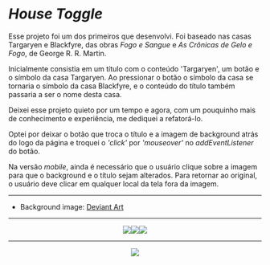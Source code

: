 <h1><i>House Toggle</i></h1>
<p>Esse projeto foi um dos primeiros que desenvolvi. Foi baseado nas casas Targaryen e Blackfyre, das obras <i>Fogo e Sangue</i> e <i>As Crônicas de Gelo e Fogo</i>, de George R. R. Martin.</p>
<p>Inicialmente consistia em um título com o conteúdo 'Targaryen', um botão e o símbolo da casa Targaryen. Ao pressionar o botão o símbolo da casa se tornaria o símbolo da casa Blackfyre, e o conteúdo do título também passaria a ser o nome desta casa.</p>
<p>Deixei esse projeto quieto por um tempo e agora, com um pouquinho mais de conhecimento e experiência, me dediquei a refatorá-lo.</p>
<p>Optei por deixar o botão que troca o título e a imagem de background atrás do logo da página e troquei o <i>'click'</i> por <i>'mouseover'</i> no <i>addEventListener</i> do botão.</p>
<p>Na versão <i>mobile</i>, ainda é necessário que o usuário clique sobre a imagem para que o background e o título sejam alterados. Para retornar ao original, o usuário deve clicar em qualquer local da tela fora da imagem.</p>
<hr>
<ul>
  <li>Background image: <a href="https://www.deviantart.com/thehive1948/art/Targaryen-vs-Blackfyre-Wallpaper-ASOIAF-894040724">Deviant Art</a></li>
</ul>
<hr>
<footer style="display: flex; align-items: center; justify-content:center; gap:1rem">
  <div style="display: flex; align-items: center; justify-content:center">
    <img src="https://img.shields.io/badge/JavaScript-F7DF1E?style=for-the-badge&logo=javascript&logoColor=black">
    <img src="https://img.shields.io/badge/HTML5-E34F26?style=for-the-badge&logo=html5&logoColor=white">
    <img src="https://img.shields.io/badge/CSS3-1572B6?style=for-the-badge&logo=css3&logoColor=white">
  </div>
</footer>
<hr>
<div style="display: flex; align-items: center; justify-content:center">
  <a href="https://www.linkedin.com/in/bshiromoto/">
    <img src="https://img.shields.io/badge/LinkedIn-0077B5?style=for-the-badge&logo=linkedin&logoColor=white">
  </a>
</div>